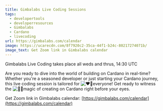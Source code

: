 ```yaml
---
title: Gimbalabs Live Coding Sessions
tags:
  - developertools
  - developerresources
  - Gimbalabs
  - Cardano
  - livecoding
url: https://gimbalabs.com/calendar
image: https://ucarecdn.com/8f7920c2-35ca-44f1-b24c-80217274071b/
image_text: Get Zoom link in Gimbalabs calendar
---
```


Gimbalabs Live Coding takes place all weds and thrus, 14:30 UTC

Are you ready to dive into the world of building on Cardano in real-time? Whether you're a seasoned developer or just starting your Cardano journey, this live coding session is tailored for ![❤️‍🔥](https://abs-0.twimg.com/emoji/v2/svg/2764-fe0f-200d-1f525.svg "Corazón incendiado")everyone! Get ready to witness the ![👩‍🔬](https://abs-0.twimg.com/emoji/v2/svg/1f469-200d-1f52c.svg "Profesional de la ciencia mujer")magic of creating on Cardano right before your eyes.

Get Zoom link in Gimbalabs calendar: [https://gimbalabs.com/calendar](https://gimbalabs.com/calendar)
